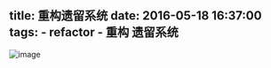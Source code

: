 title: 重构遗留系统
date: 2016-05-18 16:37:00
tags:
    - refactor
    - 重构 遗留系统
---

![image](http://7xpa6t.com1.z0.glb.clouddn.com/refactor_cat.gif)


